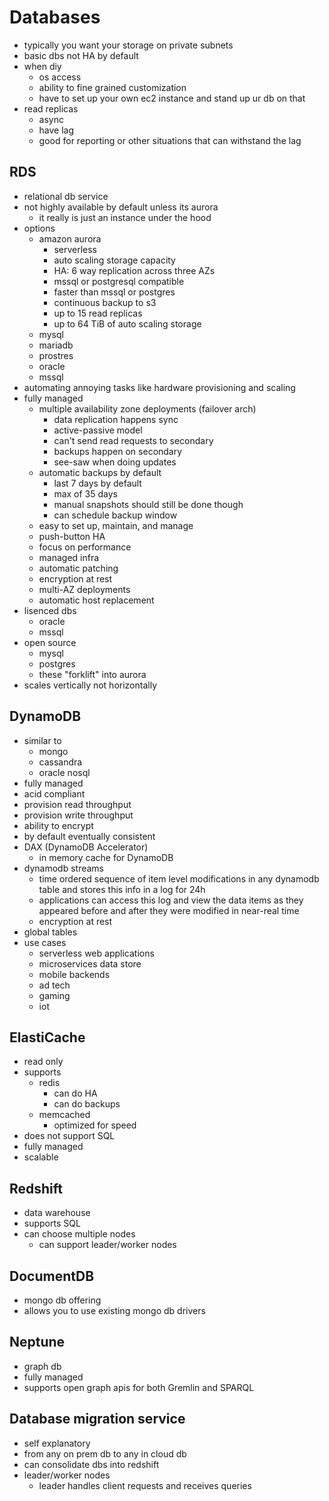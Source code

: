 # Databases

- typically you want your storage on private subnets
- basic dbs not HA by default
- when diy
  - os access
  - ability to fine grained customization
  - have to set up your own ec2 instance and stand up ur db on that
- read replicas
  - async
  - have lag
  - good for reporting or other situations that can withstand the lag

## RDS
- relational db service
- not highly available by default unless its aurora
  - it really is just an instance under the hood
- options
  - amazon aurora
    - serverless
    - auto scaling storage capacity
    - HA: 6 way replication across three AZs
    - mssql or postgresql compatible
    - faster than mssql or postgres
    - continuous backup to s3
    - up to 15 read replicas
    - up to 64 TiB of auto scaling storage
  - mysql
  - mariadb
  - prostres
  - oracle
  - mssql
- automating annoying tasks like hardware provisioning and scaling
- fully managed
  - multiple availability zone deployments (failover arch)
    - data replication happens sync
    - active-passive model
    - can't send read requests to secondary
    - backups happen on secondary
    - see-saw when doing updates
  - automatic backups by default
    - last 7 days by default
    - max of 35 days
    - manual snapshots should still be done though
    - can schedule backup window
  - easy to set up, maintain, and manage
  - push-button HA
  - focus on performance
  - managed infra
  - automatic patching
  - encryption at rest
  - multi-AZ deployments
  - automatic host replacement
- lisenced dbs
  - oracle
  - mssql
- open source
  - mysql
  - postgres
  - these "forklift" into aurora
- scales vertically not horizontally

## DynamoDB
- similar to
  - mongo
  - cassandra
  - oracle nosql
- fully managed
- acid compliant
- provision read throughput
- provision write throughput
- ability to encrypt
- by default eventually consistent
- DAX (DynamoDB Accelerator)
  - in memory cache for DynamoDB
- dynamodb streams
  - time ordered sequence of item level modifications in any dynamodb table and stores this info in a log for 24h
  - applications can access this log and view the data items as they appeared before and after they were modified in near-real time
  - encryption at rest
- global tables
- use cases
  - serverless web applications
  - microservices data store
  - mobile backends
  - ad tech
  - gaming
  - iot

## ElastiCache
- read only
- supports
  - redis
    - can do HA
    - can do backups
  - memcached
    - optimized for speed
- does not support SQL
- fully managed
- scalable

## Redshift
- data warehouse
- supports SQL
- can choose multiple nodes
  - can support leader/worker nodes

## DocumentDB
- mongo db offering
- allows you to use existing mongo db drivers

## Neptune
- graph db
- fully managed
- supports open graph apis for both Gremlin and SPARQL

## Database migration service
- self explanatory
- from any on prem db to any in cloud db
- can consolidate dbs into redshift
- leader/worker nodes
  - leader handles client requests and receives queries